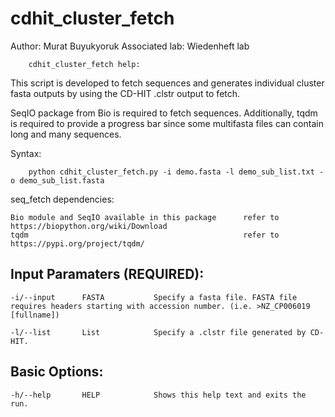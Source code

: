 # cdhit_cluster_fetch

Author: Murat Buyukyoruk
      	Associated lab: Wiedenheft lab

        cdhit_cluster_fetch help:

This script is developed to fetch sequences and generates individual cluster fasta outputs by using the CD-HIT .clstr output to fetch. 

SeqIO package from Bio is required to fetch sequences. Additionally, tqdm is required to provide a progress bar since some multifasta files can contain long and many sequences.
        
Syntax:

        python cdhit_cluster_fetch.py -i demo.fasta -l demo_sub_list.txt -o demo_sub_list.fasta

seq_fetch dependencies:

	Bio module and SeqIO available in this package      refer to https://biopython.org/wiki/Download
	tqdm                                                refer to https://pypi.org/project/tqdm/
	
Input Paramaters (REQUIRED):
----------------------------
	-i/--input		FASTA			Specify a fasta file. FASTA file requires headers starting with accession number. (i.e. >NZ_CP006019 [fullname])

	-l/--list		List			Specify a .clstr file generated by CD-HIT.
	
Basic Options:
--------------
	-h/--help		HELP			Shows this help text and exits the run.

